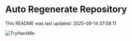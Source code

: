 # Auto Regenerate Repository

This README was last updated: 2025-09-14 07:08:11

 ![TryHackMe](https://tryhackme.com/badge/533634)